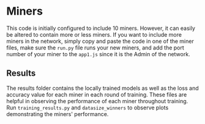 # Miners
This code is initially configured to include 10 miners. However, it can easily be altered to contain more or less miners. If you want to include more miners in the network, simply copy and paste the code in one of the miner files, make sure the `run.py` file runs your new miners, and add the port number of your miner to the `app1.js` since it is the Admin of the network.

## Results
The results folder contains the locally trained models as well as the loss and accuracy value for each miner in each round of training. These files are helpful in observing the performance of each miner throughout training. Run `training_results.py` and `datasize_winners` to observe plots demonstrating the miners' performance.
